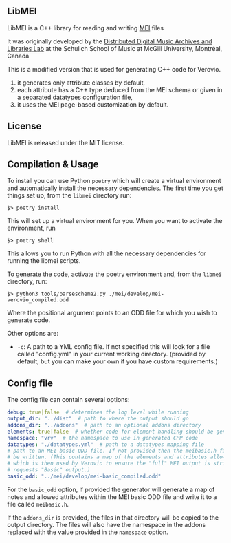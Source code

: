 LibMEI
------

LibMEI is a C++ library for reading and writing [MEI](http://music-encoding.org) files

It was originally developed by the [Distributed Digital Music Archives and Libraries Lab](http://ddmal.music.mcgill.ca/) at the Schulich School of Music at McGill University, Montréal, Canada

This is a modified version that is used for generating C++ code for Verovio.

1. it generates only attribute classes by default,
2. each attribute has a C++ type deduced from the MEI schema or given in a separated datatypes configuration file,
3. it uses the MEI page-based customization by default.


License
-------
LibMEI is released under the MIT license.

Compilation & Usage
-------------------

To install you can use Python `poetry` which will create a virtual environment and automatically
install the necessary dependencies. The first time you get things set up, from the `libmei` directory run:

    $> poetry install 

This will set up a virtual environment for you. When you want to activate the environment, run

    $> poetry shell

This allows you to run Python with all the necessary dependencies for running the libmei scripts.

To generate the code, activate the poetry environment and, from the `libmei` directory, run:

    $> python3 tools/parseschema2.py ./mei/develop/mei-verovio_compiled.odd

Where the positional argument points to an ODD file for which you wish to generate code.

Other options are:
* `-c`: A path to a YML config file. If not specified this will look for a file called "config.yml"
        in your current working directory. (provided by default, but you can make your own if you 
        have custom requirements.)   

Config file
-----------

The config file can contain several options:

```yaml
debug: true|false  # determines the log level while running 
output_dir: "../dist"  # path to where the output should go
addons_dir: "../addons"  # path to an optional addons directory
elements: true|false  # whether code for element handling should be generated   
namespace: "vrv"  # the namespace to use in generated CPP code
datatypes: "./datatypes.yml"  # path to a datatypes mapping file
# path to an MEI basic ODD file. If not provided then the meibasic.h file will not
# be written. (This contains a map of the elements and attributes allowed in MEI Basic
# which is then used by Verovio to ensure the "full" MEI output is stripped when the user
# requests "Basic" output.)
basic_odd: "../mei/develop/mei-basic_compiled.odd"   
```

For the `basic_odd` option, if provided the generator will generate a map of notes and allowed
attributes within the MEI basic ODD file and write it to a file called `meibasic.h`. 

If the `addons_dir` is provided, the files in that directory will be copied to the output directory.
The files will also have the namespace in the addons replaced with the value provided in the
`namespace` option.